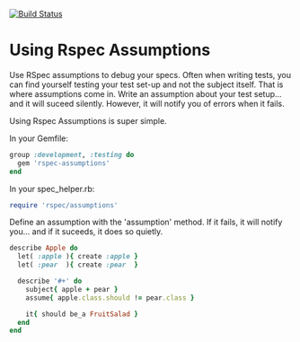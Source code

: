 [![Build Status](https://travis-ci.org/brett-richardson/rspec-assumptions.png?branch=master)](https://travis-ci.org/brett-richardson/rspec-assumptions)

Using Rspec Assumptions
=======================

Use RSpec assumptions to debug your specs.
Often when writing tests, you can find yourself testing your test set-up and not the subject itself.
That is where assumptions come in. Write an assumption about your test setup... and it will suceed silently.
However, it will notify you of errors when it fails.


Using Rspec Assumptions is super simple.


In your Gemfile:
```ruby
group :development, :testing do
  gem 'rspec-assumptions'
end
```


In your spec_helper.rb:
```ruby
require 'rspec/assumptions'
```


Define an assumption with the 'assumption' method.
If it fails, it will notify you... and if it suceeds, it does so quietly.


```ruby
describe Apple do
  let( :apple ){ create :apple }
  let( :pear  ){ create :pear  }

  describe '#+' do
    subject{ apple + pear }
    assume{ apple.class.should != pear.class }

    it{ should be_a FruitSalad }
  end
end
```
